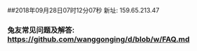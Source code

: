 ##2018年09月28日07时12分07秒 新址: 159.65.213.47
### 兔友常见问题及解答: https://github.com/wanggonging/d/blob/w/FAQ.md
